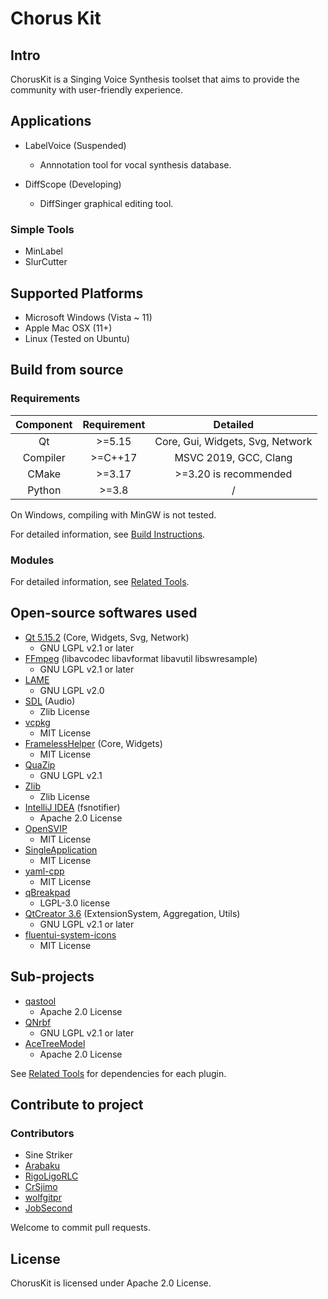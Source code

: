 # Chorus Kit

## Intro

<!-- QSynthesis is originally the name of the Qt-based UTAU editor, as a result of continuous iterations, its functionality has been abstracted into a library that can be used by multiple SVS frontend, so we called the library QSynthesis Library as well.

All applications in this toolset are free softwares and aim to provide the community with user-friendly experience. -->

ChorusKit is a Singing Voice Synthesis toolset that aims to provide the community with user-friendly experience.

## Applications

+ LabelVoice (Suspended)
    + Annnotation tool for vocal synthesis database.

+ DiffScope (Developing)
    + DiffSinger graphical editing tool.

<!-- + QSynthesis
    + Remade edition of UTAU in second iteration.

+ QVogenClient
    + Third-party edition of [Vogen.Client](https://github.com/aqtq314/Vogen.Client). -->

### Simple Tools

+ MinLabel
+ SlurCutter

## Supported Platforms

+ Microsoft Windows (Vista ~ 11)
+ Apple Mac OSX (11+)
+ Linux (Tested on Ubuntu)

## Build from source

### Requirements

| Component | Requirement |               Detailed               |
|:---------:|:-----------:|:------------------------------------:|
|    Qt     |   \>=5.15   |   Core, Gui, Widgets, Svg, Network   |
| Compiler  |  \>=C++17   |        MSVC 2019, GCC, Clang         |
|   CMake   |   \>=3.17   |        >=3.20 is recommended         |
|  Python   |   \>=3.8    |                  /                   |


On Windows, compiling with MinGW is not tested.

For detailed information, see [Build Instructions](./docs/build-instructions.md).


### Modules

For detailed information, see [Related Tools](./docs/related-tools.md).


## Open-source softwares used

+ [Qt 5.15.2](https://www.qt.io/) (Core, Widgets, Svg, Network)
    + GNU LGPL v2.1 or later
+ [FFmpeg](https://github.com/FFmpeg/FFmpeg) (libavcodec libavformat libavutil libswresample)
    + GNU LGPL v2.1 or later
+ [LAME](https://lame.sourceforge.io/)
    + GNU LGPL v2.0
+ [SDL](https://github.com/libsdl-org/SDL) (Audio)
    + Zlib License
+ [vcpkg](https://github.com/microsoft/vcpkg)
    + MIT License
+ [FramelessHelper](https://github.com/wangwenx190/framelesshelper) (Core, Widgets)
    + MIT License
+ [QuaZip](https://github.com/stachenov/quazip)
    + GNU LGPL v2.1
+ [Zlib](http://www.zlib.net)
    + Zlib License
+ [IntelliJ IDEA](https://github.com/JetBrains/intellij-community) (fsnotifier)
    + Apache 2.0 License
+ [OpenSVIP](https://github.com/yqzhishen/opensvip)
    + MIT License
+ [SingleApplication](https://github.com/itay-grudev/SingleApplication)
    + MIT License
+ [yaml-cpp](https://github.com/jbeder/yaml-cpp)
    + MIT License
+ [qBreakpad](https://github.com/buzzySmile/qBreakpad)
    + LGPL-3.0 license
+ [QtCreator 3.6](https://github.com/qt-creator/qt-creator/tree/3.6) (ExtensionSystem, Aggregation, Utils)
    + GNU LGPL v2.1 or later
+ [fluentui-system-icons](https://github.com/microsoft/fluentui-system-icons)
    + MIT License

## Sub-projects
+ [qastool](https://github.com/SineStriker/qt-json-autogen)
    + Apache 2.0 License
+ [QNrbf](https://github.com/SineStriker/QNrbf)
    + GNU LGPL v2.1 or later
+ [AceTreeModel](https://github.com/SineStriker/AceTreeModel)
    + Apache 2.0 License

See [Related Tools](./docs/related-tools.md) for dependencies for each plugin.

## Contribute to project

### Contributors

+ Sine Striker
+ [Arabaku](https://github.com/Arabaku)
+ [RigoLigoRLC](https://github.com/RigoLigoRLC)
+ [CrSjimo](https://github.com/CrSjimo)
+ [wolfgitpr](https://github.com/wolfgitpr)
+ [JobSecond](https://github.com/JobSecond)

Welcome to commit pull requests.

## License

ChorusKit is licensed under Apache 2.0 License.
